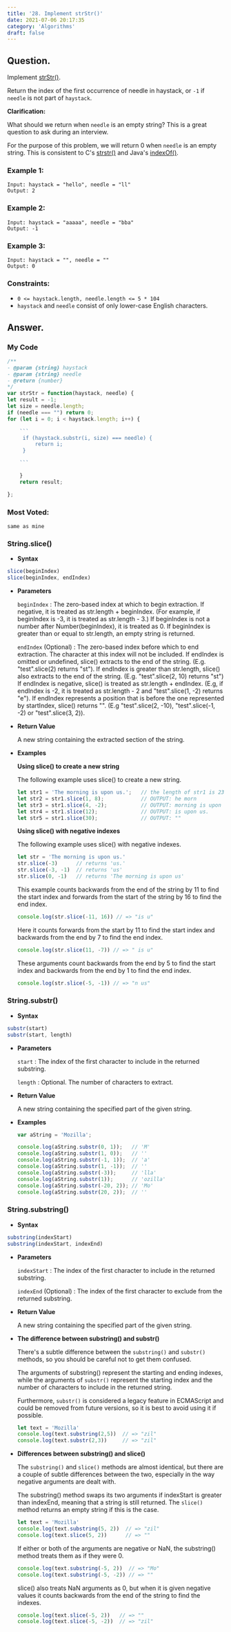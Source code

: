 ```yaml
---
title: '28. Implement strStr()'
date: 2021-07-06 20:17:35
category: 'Algorithms'
draft: false
---
```


## Question.

Implement [strStr()](http://www.cplusplus.com/reference/cstring/strstr/).

Return the index of the first occurrence of needle in haystack, or `-1` if `needle` is not part of `haystack`.

**Clarification:**

What should we return when `needle` is an empty string? This is a great question to ask during an interview.

For the purpose of this problem, we will return 0 when `needle` is an empty string. This is consistent to C's [strstr()](http://www.cplusplus.com/reference/cstring/strstr/) and Java's [indexOf()](https://docs.oracle.com/javase/7/docs/api/java/lang/String.html#indexOf(java.lang.String)).

### Example 1:
```
Input: haystack = "hello", needle = "ll"
Output: 2
```

### Example 2:
```
Input: haystack = "aaaaa", needle = "bba"
Output: -1
```

### Example 3:
```
Input: haystack = "", needle = ""
Output: 0
```

### Constraints: 

- `0 <= haystack.length, needle.length <= 5 * 104`
- `haystack` and `needle` consist of only lower-case English characters.

## Answer.

### My Code
```js
/**
- @param {string} haystack
- @param {string} needle
- @return {number}
*/
var strStr = function(haystack, needle) {
let result = -1;
let size = needle.length;
if (needle === "") return 0;
for (let i = 0; i < haystack.length; i++) {

    ```
     if (haystack.substr(i, size) === needle) {
         return i;
     }

    ```

    }
    return result;

};
```

### Most Voted:


    same as mine


### String.slice()
- **Syntax**
```js
slice(beginIndex)
slice(beginIndex, endIndex)
```



- **Parameters**

    `beginIndex` : The zero-based index at which to begin extraction. If negative, it is treated as str.length + beginIndex. (For example, if beginIndex is -3, it is treated as str.length - 3.) If beginIndex is not a number after Number(beginIndex), it is treated as 0. If beginIndex is greater than or equal to str.length, an empty string is returned.


    `endIndex` (Optional) : The zero-based index before which to end extraction. The character at this index will not be included. If endIndex is omitted or undefined, slice() extracts to the end of the string. (E.g. "test".slice(2) returns "st"). If endIndex is greater than str.length, slice() also extracts to the end of the string. (E.g. "test".slice(2, 10) returns "st") If endIndex is negative, slice() is treated as str.length + endIndex. (E.g, if endIndex is -2, it is treated as str.length - 2 and "test".slice(1, -2) returns "e"). If endIndex represents a position that is before the one represented by startIndex, slice() returns "". (E.g "test".slice(2, -10), "test".slice(-1, -2) or "test".slice(3, 2)). 


- **Return Value**

    A new string containing the extracted section of the string.


- **Examples**

    **Using slice() to create a new string**

    The following example uses slice() to create a new string.

    ```js
    let str1 = 'The morning is upon us.';   // the length of str1 is 23.
    let str2 = str1.slice(1, 8);            // OUTPUT: he morn
    let str3 = str1.slice(4, -2);           // OUTPUT: morning is upon u
    let str4 = str1.slice(12);              // OUTPUT: is upon us.
    let str5 = str1.slice(30);              // OUTPUT: ""
    ```




    **Using slice() with negative indexes**

    The following example uses slice() with negative indexes.

    ```js
    let str = 'The morning is upon us.'
    str.slice(-3)      // returns 'us.'
    str.slice(-3, -1)  // returns 'us'
    str.slice(0, -1)   // returns 'The morning is upon us'
    ```



    This example counts backwards from the end of the string by 11 to find the start index and forwards from the start of the string by 16 to find the end index.

    ```js
    console.log(str.slice(-11, 16)) // => "is u"
    ```



    Here it counts forwards from the start by 11 to find the start index and backwards from the end by 7 to find the end index.

    ```js
    console.log(str.slice(11, -7)) // => " is u"
    ```



    These arguments count backwards from the end by 5 to find the start index and backwards from the end by 1 to find the end index.

    ```js
    console.log(str.slice(-5, -1)) // => "n us"
    ```



### String.substr()
- **Syntax**
```js
substr(start)
substr(start, length)
```



- **Parameters**

    `start` : The index of the first character to include in the returned substring.

    `length` : Optional. The number of characters to extract. 


- **Return Value**

    A new string containing the specified part of the given string.


- **Examples**

    ```js
    var aString = 'Mozilla';

    console.log(aString.substr(0, 1));   // 'M'
    console.log(aString.substr(1, 0));   // ''
    console.log(aString.substr(-1, 1));  // 'a'
    console.log(aString.substr(1, -1));  // ''
    console.log(aString.substr(-3));     // 'lla'
    console.log(aString.substr(1));      // 'ozilla'
    console.log(aString.substr(-20, 2)); // 'Mo'
    console.log(aString.substr(20, 2));  // ''
    ```



### String.substring()
- **Syntax**
```js
substring(indexStart)
substring(indexStart, indexEnd)
```
- **Parameters**

    `indexStart` : The index of the first character to include in the returned substring.
    
    `indexEnd` (Optional) : The index of the first character to exclude from the returned substring. 


- **Return Value**

    A new string containing the specified part of the given string.


- **The difference between substring() and substr()**

    There's a subtle difference between the `substring()` and `substr()` methods, so you should be careful not to get them confused.

    The arguments of substring() represent the starting and ending indexes, while the arguments of `substr()` represent the starting index and the number of characters to include in the returned string.

    Furthermore, `substr()` is considered a legacy feature in ECMAScript and could be removed from future versions, so it is best to avoid using it if possible.

    ```js
    let text = 'Mozilla'
    console.log(text.substring(2,5))  // => "zil"
    console.log(text.substr(2,3))     // => "zil"
    ```
    



- **Differences between substring() and slice()**

    The `substring()` and `slice()` methods are almost identical, but there are a couple of subtle differences between the two, especially in the way negative arguments are dealt with.

    The substring() method swaps its two arguments if indexStart is greater than indexEnd, meaning that a string is still returned. The `slice()` method returns an empty string if this is the case.

    ```js
    let text = 'Mozilla'
    console.log(text.substring(5, 2))  // => "zil"
    console.log(text.slice(5, 2))      // => ""
    ```



    If either or both of the arguments are negative or NaN, the substring() method treats them as if they were 0.

    ```js
    console.log(text.substring(-5, 2))  // => "Mo"
    console.log(text.substring(-5, -2)) // => ""
    ```



    slice() also treats NaN arguments as 0, but when it is given negative values it counts backwards from the end of the string to find the indexes.

    ```js
    console.log(text.slice(-5, 2))   // => ""
    console.log(text.slice(-5, -2))  // => "zil"
    ```


